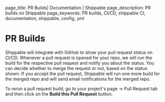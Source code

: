 page_title: PR Builds| Documentation | Shippable
page_description: PR builds on Shippable
page_keywords: PR builds, CI/CD, shippable CI, documentation, shippable, config, yml

# PR Builds

Shippable will integrate with GitHub to show your pull request status on
CI/CD. Whenever a pull request is opened for your repo, we will run the
build for the respective pull request and notify you about the status.
You can decide whether to merge the request or not, based on the status
shown. If you accept the pull request, Shippable will run one more build
for the merged repo and will send email notifications for the merged
repo.

To rerun a pull request build, go to your project's page -\> Pull
Request tab and then click on the **Build this Pull Request** button.
